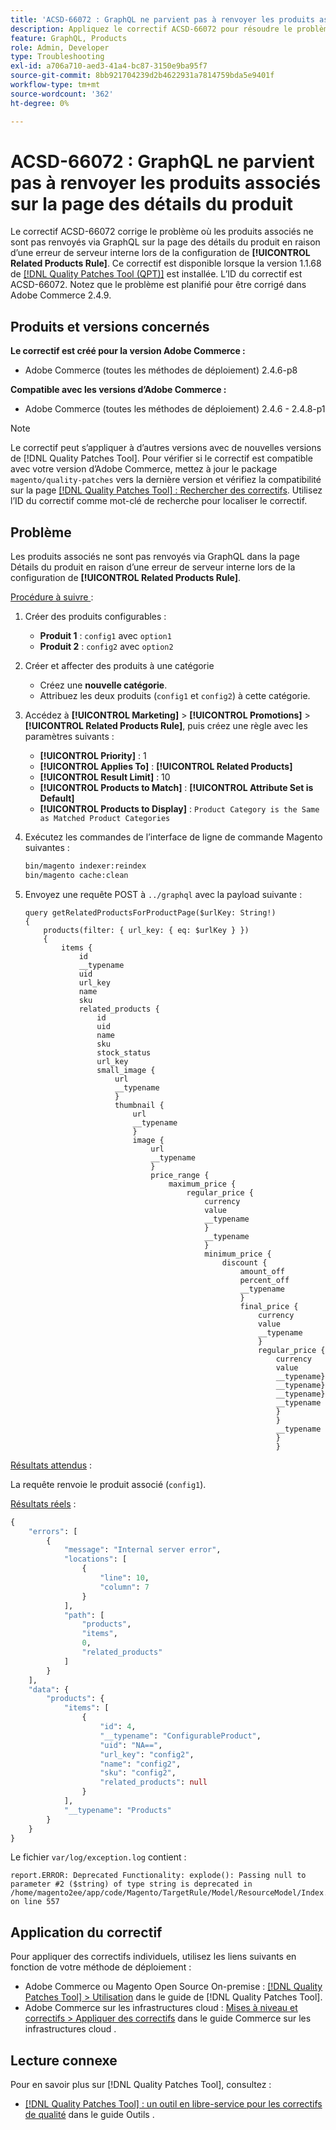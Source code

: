 ```yaml
---
title: 'ACSD-66072 : GraphQL ne parvient pas à renvoyer les produits associés sur la page des détails du produit'
description: Appliquez le correctif ACSD-66072 pour résoudre le problème d’Adobe Commerce en raison duquel les produits associés ne sont pas renvoyés via GraphQL sur la page des détails du produit en raison d’une erreur de serveur interne lors de la configuration des règles de produits associés.
feature: GraphQL, Products
role: Admin, Developer
type: Troubleshooting
exl-id: a706a710-aed3-41a4-bc87-3150e9ba95f7
source-git-commit: 8bb921704239d2b4622931a7814759bda5e9401f
workflow-type: tm+mt
source-wordcount: '362'
ht-degree: 0%

---
```


# ACSD-66072 : GraphQL ne parvient pas à renvoyer les produits associés sur la page des détails du produit

Le correctif ACSD-66072 corrige le problème où les produits associés ne sont pas renvoyés via GraphQL sur la page des détails du produit en raison d’une erreur de serveur interne lors de la configuration de **[!UICONTROL Related Products Rule]**. Ce correctif est disponible lorsque la version 1.1.68 de [[!DNL Quality Patches Tool (QPT)]](/help/tools/quality-patches-tool/quality-patches-tool-to-self-serve-quality-patches.md) est installée. L’ID du correctif est ACSD-66072. Notez que le problème est planifié pour être corrigé dans Adobe Commerce 2.4.9.

## Produits et versions concernés

**Le correctif est créé pour la version Adobe Commerce :**

* Adobe Commerce (toutes les méthodes de déploiement) 2.4.6-p8

**Compatible avec les versions d’Adobe Commerce :**

* Adobe Commerce (toutes les méthodes de déploiement) 2.4.6 - 2.4.8-p1

>[!NOTE]
>
>Le correctif peut s’appliquer à d’autres versions avec de nouvelles versions de [!DNL Quality Patches Tool]. Pour vérifier si le correctif est compatible avec votre version d’Adobe Commerce, mettez à jour le package `magento/quality-patches` vers la dernière version et vérifiez la compatibilité sur la page [[!DNL Quality Patches Tool] : Rechercher des correctifs](https://experienceleague.adobe.com/tools/commerce-quality-patches/index.html?lang=fr). Utilisez l’ID du correctif comme mot-clé de recherche pour localiser le correctif.

## Problème

Les produits associés ne sont pas renvoyés via GraphQL dans la page Détails du produit en raison d’une erreur de serveur interne lors de la configuration de **[!UICONTROL Related Products Rule]**.

<u>Procédure à suivre </u> :

1. Créer des produits configurables :
   * **Produit 1** : `config1` avec `option1`
   * **Produit 2** : `config2` avec `option2`

1. Créer et affecter des produits à une catégorie
   * Créez une **nouvelle catégorie**.
   * Attribuez les deux produits (`config1` et `config2`) à cette catégorie.

1. Accédez à **[!UICONTROL Marketing]** > **[!UICONTROL Promotions]** > **[!UICONTROL Related Products Rule]**, puis créez une règle avec les paramètres suivants :

   * **[!UICONTROL Priority]** : 1
   * **[!UICONTROL Applies To]** : **[!UICONTROL Related Products]**
   * **[!UICONTROL Result Limit]** : 10
   * **[!UICONTROL Products to Match]** : **[!UICONTROL Attribute Set is Default]**
   * **[!UICONTROL Products to Display]** : `Product Category is the Same as Matched Product Categories`

1. Exécutez les commandes de l’interface de ligne de commande Magento suivantes :

   ```bash
   bin/magento indexer:reindex
   bin/magento cache:clean
   ```

1. Envoyez une requête POST à `../graphql` avec la payload suivante :

   ```
   query getRelatedProductsForProductPage($urlKey: String!) 
   {
       products(filter: { url_key: { eq: $urlKey } }) 
       {
           items {
               id
               __typename
               uid
               url_key
               name
               sku
               related_products {
                   id
                   uid
                   name
                   sku
                   stock_status
                   url_key
                   small_image {
                       url
                       __typename
                       }
                       thumbnail {
                           url
                           __typename
                           }
                           image {
                               url
                               __typename
                               }
                               price_range {
                                   maximum_price {
                                       regular_price {
                                           currency
                                           value
                                           __typename
                                           }
                                           __typename
                                           }
                                           minimum_price {
                                               discount {
                                                   amount_off
                                                   percent_off
                                                   __typename
                                                   }
                                                   final_price {
                                                       currency
                                                       value
                                                       __typename
                                                       }
                                                       regular_price {
                                                           currency
                                                           value
                                                           __typename}
                                                           __typename}
                                                           __typename}
                                                           __typename
                                                           }
                                                           }
                                                           __typename
                                                           }
                                                           }
   ```

<u>Résultats attendus</u> :

La requête renvoie le produit associé (`config1`).

<u>Résultats réels</u> :

```graphql
{
    "errors": [
        {
            "message": "Internal server error",
            "locations": [
                {
                    "line": 10,
                    "column": 7
                }
            ],
            "path": [
                "products",
                "items",
                0,
                "related_products"
            ]
        }
    ],
    "data": {
        "products": {
            "items": [
                {
                    "id": 4,
                    "__typename": "ConfigurableProduct",
                    "uid": "NA==",
                    "url_key": "config2",
                    "name": "config2",
                    "sku": "config2",
                    "related_products": null
                }
            ],
            "__typename": "Products"
        }
    }
}
```

Le fichier `var/log/exception.log` contient :

```
report.ERROR: Deprecated Functionality: explode(): Passing null to parameter #2 ($string) of type string is deprecated in /home/magento2ee/app/code/Magento/TargetRule/Model/ResourceModel/Index.php on line 557
```

## Application du correctif

Pour appliquer des correctifs individuels, utilisez les liens suivants en fonction de votre méthode de déploiement :

* Adobe Commerce ou Magento Open Source On-premise : [[!DNL Quality Patches Tool] > Utilisation](/help/tools/quality-patches-tool/usage.md) dans le guide de [!DNL Quality Patches Tool].
* Adobe Commerce sur les infrastructures cloud : [Mises à niveau et correctifs > Appliquer des correctifs](https://experienceleague.adobe.com/docs/commerce-cloud-service/user-guide/develop/upgrade/apply-patches.html?lang=fr) dans le guide Commerce sur les infrastructures cloud .

## Lecture connexe

Pour en savoir plus sur [!DNL Quality Patches Tool], consultez :

* [[!DNL Quality Patches Tool] : un outil en libre-service pour les correctifs de qualité](/help/tools/quality-patches-tool/quality-patches-tool-to-self-serve-quality-patches.md) dans le guide Outils .
